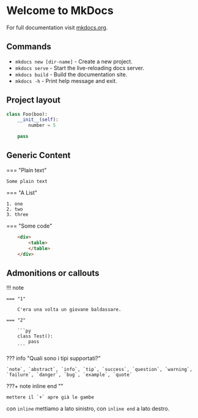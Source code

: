 # Welcome to MkDocs

For full documentation visit [mkdocs.org](https://www.mkdocs.org).

## Commands

* `mkdocs new [dir-name]` - Create a new project.
* `mkdocs serve` - Start the live-reloading docs server.
* `mkdocs build` - Build the documentation site.
* `mkdocs -h` - Print help message and exit.

## Project layout

```py title="code-examples.md" linenums="1" hl_lines="2-3 5"
class Foo(boo):
    __init__(self):
        number = 5

    pass
``` 


## Generic Content

=== "Plain text"

    Some plain text

=== "A List"

    1. one
    2. two
    3. three

=== "Some code"

```html title="html"
    <div>
        <table> 
        </table>
    </div>
```

## Admonitions or callouts

!!! note

    === "1"

        C'era una volta un giovane baldassare.

    === "2"

        ```py
        class Test():
            pass
        ```


??? info "Quali sono i tipi supportati?"

    `note`, `abstract`, `info`, `tip`, `success`, `question`, `warning`, 
    `failure`, `danger`, `bug`, `example`, `quote`

???+ note inline end ""

    mettere il `+` apre già le gambe

con `inline` mettiamo a lato sinistro, con `inline end` a lato destro.


